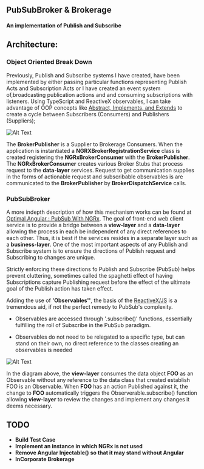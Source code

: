 ## PubSubBroker & Brokerage

#### An implementation of Publish and Subscribe

## Architecture:

### Object Oriented Break Down

Previously, Publish and Subscribe systems I have created, have been implemented  by either passing particular functions
representing Publish Acts and  Subscription Acts or I have created an event system of,broadcasting publication actions and
and consuming subscriptions with listeners. Using TypeScript and ReactiveX observables, I can take advantage of OOP concepts
like [Abstract, Implements, and Extends](https://www.typescriptlang.org/docs/handbook/classes.html) to create a cycle
between Subscribers (Consumers) and Publishers (Suppliers);


![Alt Text](https://github.com/WillStreeter/ws-ngx-login-demo/raw/master/ghassets/ClassOOPConstruction.png)


The **BrokerPublisher** is a Supplier to Brokerage Consumers. When the application is instantiated a **NGRXBrokerRegistrationService**
class is created registering the **NGRxBrokerConsumer** with the **BrokerPublisher**. The **NGRxBrokerConsumer** creates various
Broker Stubs that process request to the **data-layer** services. Request to get communication supplies in the forms of
actionable request and subscribable observables is are communicated to the **BrokerPublisher** by **BrokerDispatchService**
calls.



### PubSubBroker
A more indepth description of how this mechanism works can be found at [Optimal Angular : PubSub With NGRx](https://medium.com/@will.streeter/optimal-angular-pubsub-with-ngrx-4faab11eb293).
The goal of front-end web client service is to provide a bridge between a  **view-layer** and a **data-layer** allowing
the process in each be independent of any direct references to each other.  Thus, it is best if the services resides
in a separate layer such as a **business-layer**.  One of the most important aspects of any Publish and Subscribe
system is to ensure the directions of Publish request and  Subscribing to changes are unique.

Strictly enforcing these directions fo Publish and Subscribe (PubSub) helps prevent cluttering, sometimes called the spaghetti
effect of having Subscriptions capture Publishing request before the effect of the ultimate goal of the Publish
action has taken effect.

Adding the  use of  **'Observables''**, the basis of the [ReactiveX/JS](https://github.com/ReactiveX/rxjs) is a tremendous
aid, if not the perfect remedy to PubSub's complexity.

  + Observables are accessed through '.subscribe()' functions, essentially fulfilling the roll of Subscribe
     in the PubSub paradigm.

  + Observables do not need to be relegated to a specific type, but can stand  on their own, no direct reference to the
    classes creating an observables is needed


![Alt Text](https://github.com/WillStreeter/ws-ngx-login-demo/raw/master/ghassets/pubsub-observables.png)



In the diagram above, the **view-layer** consumes the data object **FOO** as an Observable without any reference to the
data class that created establish FOO is an Observable. When **FOO** has an action Published against it, the change to
**FOO** automatically triggers the Observerable.subscribe() function  allowing **view-layer** to review the changes
and implement any changes it deems necessary.




## TODO
 + **Build Test Case**
 + **Implement an instance in which  NGRx is not used**
 + **Remove Angular Injectable() so that it may stand without Angular**
 + **InCorporate Brokerage**